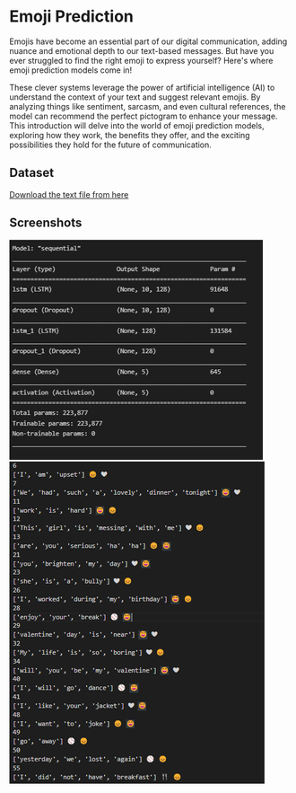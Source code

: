 # Emoji Prediction

Emojis have become an essential part of our digital communication, adding nuance and emotional depth to our text-based messages. But have you ever struggled to find the right emoji to express yourself? Here's where emoji prediction models come in!

These clever systems leverage the power of artificial intelligence (AI) to understand the context of your text and suggest relevant emojis. By analyzing things like sentiment, sarcasm, and even cultural references, the model can recommend the perfect pictogram to enhance your message. This introduction will delve into the world of emoji prediction models, exploring how they work, the benefits they offer, and the exciting possibilities they hold for the future of communication.

## Dataset

[Download the text file from here](https://www.kaggle.com/datasets/watts2/glove6b50dtxt)

## Screenshots

![Output1](https://github.com/GayathriRajmohan/EmojiPrediction/blob/main/Output/Screenshot%202024-04-05%20190944.png)
![Output2](https://github.com/GayathriRajmohan/EmojiPrediction/blob/main/Output/Screenshot%202024-04-05%20191015.png)
